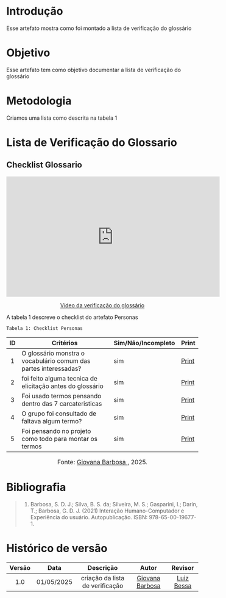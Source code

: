 # Introdução
Esse artefato mostra como foi montado a lista de verificação do glossário

# Objetivo
Esse artefato tem como objetivo documentar a lista de verificação do glossário

# Metodologia
Criamos uma lista como descrita na tabela 1 

# Lista de Verificação do Glossario

## Checklist Glossario

<p style="text-align: center"><iframe width="560" height="315" src="https://youtube.com/embed/Y2nU36ZUmNw" title="YouTube video player" frameborder="0" allow="accelerometer; autoplay; clipboard-write; encrypted-media; gyroscope; picture-in-picture; web-share" referrerpolicy="strict-origin-when-cross-origin" allowfullscreen></iframe></p>
<p style="text-align: center"><a href="https://youtu.be/Y2nU36ZUmNw" target="blanket">Vídeo da verificação do glossário</a></p>


A tabela 1 descreve o checklist do artefato Personas

    Tabela 1: Checklist Personas

|ID| Critérios                             | Sim/Não/Incompleto        | Print
| :----: | --------- | ---------- | ---------- | 
|  1   | O glossário monstra o vocabulário comum das partes interessadas?                                      |     sim   | [Print](https://drive.google.com/file/d/1yA5d9t0SKMN1dxZ6-Oaip8h_9lcJXwpV/view?usp=sharing) |
|  2   |foi feito alguma tecnica de elicitação antes do glossário |     sim   | [Print](https://drive.google.com/file/d/1wMElyjUIjCsBPMfkmw2rwtg_X4IEcSeO/view?usp=sharing) |
|  3   |     Foi usado termos pensando dentro das 7 carcateristicas                              |     sim     |  [Print](https://drive.google.com/file/d/1h2VqOULVvHVrZEWi6mbWRKRAycAe5u4Y/view?usp=sharing) |
|  4   |  O grupo foi consultado de faltava algum termo?                                            |     sim   | [Print](https://drive.google.com/file/d/1nMZcd-TxyVOcaJVNT3ZECu9sDMcd8KBw/view?usp=sharing) |
|  5   |  Foi pensando no projeto como todo para montar os termos                                           |    sim     | [Print](https://drive.google.com/file/d/1nMZcd-TxyVOcaJVNT3ZECu9sDMcd8KBw/view?usp=sharing) |


<font size="3"><p style="text-align: center">Fonte: [Giovana Barbosa ](https://github.com/gio221), 2025.</p></font>

# Bibliografia
> 1. Barbosa, S. D. J.; Silva, B. S. da; Silveira, M. S.; Gasparini, I.; Darin, T.; Barbosa, G. D. J. (2021) Interação Humano-Computador e Experiência do usuário. Autopublicação. ISBN: 978-65-00-19677-1.

# Histórico de versão

| Versão |    Data    |       Descrição        |                     Autor                      |                  Revisor                   |
| :----: | :--------: | :--------------------: | :--------------------------------------------: | :----------------------------------------: |
|  1.0   | 01/05/2025 | criação da lista de verificação | [Giovana Barbosa ](https://github.com/gio221)  | [Luiz Bessa](https://github.com/lfelipebessa) |